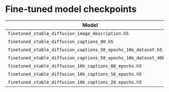 # Fine-tuned model checkpoints

| Model | Description | Link |
|--------|----------|------|
| `finetuned_stable_diffusion_image_description.h5` | | [Link](https://drive.google.com/file/d/1RE8uF57qyZ4w-ysvxUg6YF5afa2mcnPj/view?usp=share_link) |
| `finetuned_stable_diffusion_captions_80.h5` | | [Link](https://drive.google.com/file/d/1b_yzmGJb9c4ufTRy2XaX3Spn1V9uomQN/view?usp=share_link) |
| `finetuned_stable_diffusion_captions_50_epochs_10k_dataset.h5` | | [Link](https://drive.google.com/file/d/1b_yzmGJb9c4ufTRy2XaX3Spn1V9uomQN/view?usp=share_link) |
| `finetuned_stable_diffusion_captions_50_epochs_10k_dataset_400.h5` | | [Link](https://drive.google.com/file/d/1b_yzmGJb9c4ufTRy2XaX3Spn1V9uomQN/view?usp=share_link) |
| `finetuned_stable_diffusion_10k_captions_80_epochs.h5` | | [Link](https://drive.google.com/file/d/1b_yzmGJb9c4ufTRy2XaX3Spn1V9uomQN/view?usp=share_link) |
| `finetuned_stable_diffusion_10k_captions_50_epochs.h5` | | [Link](https://drive.google.com/file/d/1tHLMOjOLlTDS2MM_AuCpJ-lEqtRJ8O4g/view?usp=share_link) |
| `finetuned_stable_diffusion_10k_captions_20_epochs.h5` | | [Link](https://drive.google.com/file/d/1HGh4Ddwn1xpJRQfeYHWdptnKae67DqRc/view?usp=share_link) |
